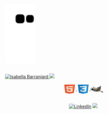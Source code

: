  <div>

![snake gif](https://github.com/bellabarranjard/bellabarranjard/blob/output/github-contribution-grid-snake.svg)

</div>

##
<a href="https://github.com/bellabarranjard">
<img width="49%" height="195px" src="https://github-readme-stats.vercel.app/api?username=bellabarranjard&show_icons=true&count_private=true&hide_border=true&title_color=FFFFFF&icon_color=bf40bf&text_color=FFFFFF&bg_color=7a297a" alt="Isabella Barranjard" /> 
 
 <img height="100px" src="https://github-readme-stats.vercel.app/api/top-langs/?username=bellabarranjard&layout=compact&langs_count=7&theme=dracula_true&hide_border=true&title_color=FFFFFF&icon_color=bf40bf&text_color=FFFFFF&bg_color=7a297a"/>

  
<div align="center" style="display: inline_block"><br>
  <img align="center" alt="Isabella-HTML" height="30" width="40" src="https://raw.githubusercontent.com/devicons/devicon/master/icons/html5/html5-original.svg">
  <img align="center" alt="Isabella-CSS" height="30" width="40" src="https://raw.githubusercontent.com/devicons/devicon/master/icons/css3/css3-original.svg">
<img align="center" alt="Isabella-Gimp" height="30" width="40" src="https://raw.githubusercontent.com/devicons/devicon/master/icons/gimp/gimp-original.svg">
 </div>

##


<div align="center">

[![LinkedIn](https://img.shields.io/badge/LinkedIn-0077B5?style=for-the-badge&logo=linkedin&logoColor=white)](https://www.linkedin.com/in/isabella-marques-bb30a7251/)       <a href = "mailto:isabella.marques8@etec.sp.gov.br"><img src="https://img.shields.io/badge/-Gmail-%23333?style=for-the-badge&logo=gmail&logoColor=white" target="_blank"></a>

</div>
